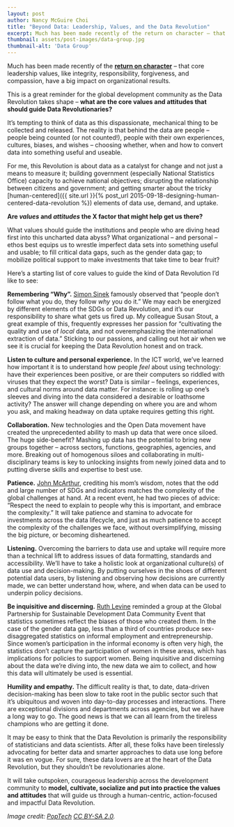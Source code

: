 ```yaml
---
layout: post
author: Nancy McGuire Choi
title: "Beyond Data: Leadership, Values, and the Data Revolution"
excerpt: Much has been made recently of the return on character – that core leadership values, like integrity, responsibility, forgiveness, and compassion, have a...
thumbnail: assets/post-images/data-group.jpg
thumbnail-alt: 'Data Group'
---
```


Much has been made recently of the **[return on character](https://hbr.org/2015/04/measuring-the-return-on-character)** – that core leadership values, like integrity, responsibility, forgiveness, and compassion, have a big impact on organizational results.  

This is a great reminder for the global development community as the Data Revolution takes shape – **what are the core values and attitudes that should guide Data Revolutionaries?**  

It’s tempting to think of data as this dispassionate, mechanical thing to be collected and released. The reality is that behind the data are people – people being counted (or not counted!), people with their own experiences, cultures, biases, and wishes – choosing whether, when and how to convert data into something useful and useable. 

For me, this Revolution is about data as a catalyst for change and not just a means to measure it; building government (especially National Statistics Office) capacity to achieve national objectives; disrupting the relationship between citizens and government; and getting smarter about the tricky [human-centered]({{ site.url }}{% post_url 2015-09-18-designing-human-centered-data-revolution %}) elements of data use, demand, and uptake.

**Are *values* and *attitudes* the X factor that might help get us there?** 

What values should guide the institutions and people who are diving head first into this uncharted data abyss? What organizational – and personal – ethos best equips us to wrestle imperfect data sets into something useful and usable; to fill critical data gaps, such as the gender data gap; to mobilize political support to make investments that take time to bear fruit?  
 
Here’s a starting list of core values to guide the kind of Data Revolution I’d like to see:

**Remembering “Why”.** [Simon Sinek](https://www.ted.com/talks/simon_sinek_how_great_leaders_inspire_action?language=en#t-459665) famously observed that “people don’t follow what you do, they follow *why* you do it.”  We may each be energized by different elements of the SDGs or Data Revolution, and it’s our responsibility to share what gets us fired up. My colleague Susan Stout, a great example of this, frequently expresses her passion for “cultivating the quality and use of *local* data, and not overemphasizing the international extraction of data.” Sticking to our passions, and calling out hot air when we see it is crucial for keeping the Data Revolution honest and on track. 

**Listen to culture and personal experience.** In the ICT world, we’ve learned how important it is to understand how people *feel* about using technology: have their experiences been positive, or are their computers so riddled with viruses that they expect the worst? Data is similar – feelings, experiences, and cultural norms around data matter. For instance: is rolling up one’s sleeves and diving into the data considered a desirable or loathsome activity? The answer will change depending on where you are and whom you ask, and making headway on data uptake requires getting this right.

**Collaboration.** New technologies and the Open Data movement have created the unprecedented ability to mash up data that were once siloed. The huge side-benefit? Mashing up data has the potential to bring new groups together – across sectors, functions, geographies, agencies, and more. Breaking out of homogenous siloes and collaborating in multi-disciplinary teams is key to unlocking insights from newly joined data and to putting diverse skills and expertise to best use.

**Patience.** [John McArthur](http://www.brookings.edu/blogs/future-development/posts/2015/09/28-sustainable-development-goals-mcarthur), crediting his mom’s wisdom, notes that the odd and large number of SDGs and indicators matches the complexity of the global challenges at hand. At a recent event, he had two pieces of advice: “Respect the need to explain to people why this is important, and embrace the complexity.” It will take patience and stamina to advocate for investments across the data lifecycle, and just as much patience to accept the complexity of the challenges we face, without oversimplifying, missing the big picture, or becoming disheartened.

**Listening.** Overcoming the barriers to data use and uptake will require more than a technical lift to address issues of data formatting, standards and accessibility. We’ll have to take a holistic look at organizational culture(s) of data use and decision-making. By putting ourselves in the shoes of different potential data users, by listening and observing how decisions are currently made, we can better understand how, where, and when data can be used to underpin policy decisions.  

**Be inquisitive and discerning.** [Ruth Levine](http://www.hewlett.org/blog/posts/friday-note-will-data-revolution-live-its-name) reminded a group at the Global Partnership for Sustainable Development Data Community Event that statistics sometimes reflect the biases of those who created them. In the case of the gender data gap, less than a third of countries produce sex-disaggregated statistics on informal employment and entrepreneurship. Since women’s participation in the informal economy is often very high, the statistics don’t capture the participation of women in these areas, which has implications for policies to support women. Being inquisitive and discerning about the data we’re diving into, the new data we aim to collect, and how this data will ultimately be used is essential.

**Humility and empathy.** The difficult reality is that, to date, data-driven decision-making has been slow to take root in the public sector such that it’s ubiquitous and woven into day-to-day processes and interactions.  There are exceptional divisions and departments across agencies, but we all have a long way to go.  The good news is that we can all learn from the tireless champions who are getting it done.

It may be easy to think that the Data Revolution is primarily the responsibility of statisticians and data scientists.  After all, these folks have been tirelessly advocating for better data and smarter approaches to data use long before it was en vogue.  For sure, these data lovers are at the heart of the Data Revolution, but they shouldn’t be revolutionaries alone.  

It will take outspoken, courageous leadership across the development community to **model, cultivate, socialize and put into practice the values and attitudes** that will guide us through a human-centric, action-focused and impactful Data Revolution. 


*Image credit: [PopTech](https://www.flickr.com/photos/poptech/4910869227/) [CC BY-SA 2.0](https://creativecommons.org/licenses/by-sa/2.0/).* 


